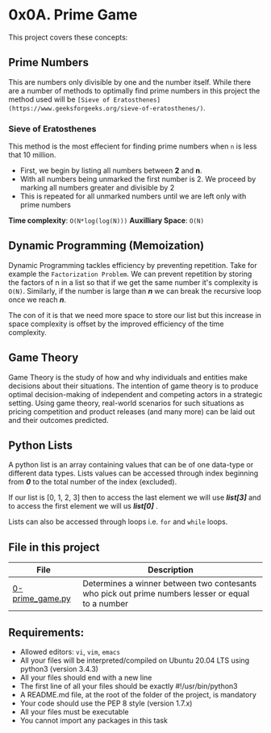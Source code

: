 # 0x0A. Prime Game

This project covers these concepts:

## Prime Numbers
This are numbers only divisible by one and the number itself.
While there are a number of methods to optimally find prime numbers in this project the method used will be  ```[Sieve of Eratosthenes](https://www.geeksforgeeks.org/sieve-of-eratosthenes/)```.

### Sieve of Eratosthenes
This method is the most effecient for finding prime numbers when ```n``` is less that 10 million. 
- First, we begin by listing all numbers between **2** and **n**.
- With all numbers being unmarked the first number is 2. We proceed by marking all numbers greater and divisible by 2
- This is repeated for all unmarked numbers until we are left only with prime numbers

**Time complexity**: ```O(N*log(log(N)))```
**Auxilliary Space**: ```O(N)```

## Dynamic Programming (Memoization)

Dynamic Programming tackles efficiency by preventing repetition. Take for example the ```Factorization Problem```. We can prevent repetition by storing the factors of n in a list so that if we get the same number it's complexity is ```O(N)```. Similarly, if the number is large than ***n*** we can break the recursive loop once we reach ***n***.

The con of it is that we need more space to store our list but this increase in space complexity is offset by the improved efficiency of the time complexity.

## Game Theory

Game Theory is the study of how and why individuals and entities make decisions about their situations.
The intention of game theory is to produce optimal decision-making of independent and competing actors in a strategic setting. 
Using game theory, real-world scenarios for such situations as pricing competition and product releases (and many more) can be laid out and their outcomes predicted.

## Python Lists

A python list is an array containing values that can be of one data-type or different data types. Lists values can be accessed through index beginning from ***0*** to the total number of the index (excluded).

If our list is [0, 1, 2, 3] then to access the last element we will use ***list[3]*** and to access the first element we will us ***list[0]*** .

Lists can also be accessed through loops i.e. ```for``` and ```while``` loops.


## File in this project

File | Description
---- | ------------
[0-prime_game.py]() | Determines a winner between two contesants who pick out prime numbers lesser or equal to a number

## Requirements:
- Allowed editors:  ```vi```, ```vim```, ```emacs```
- All your files will be interpreted/compiled on Ubuntu 20.04 LTS using python3 (version 3.4.3)
- All your files should end with a new line
- The first line of all your files should be exactly #!/usr/bin/python3
- A README.md file, at the root of the folder of the project, is mandatory
- Your code should use the PEP 8 style (version 1.7.x)
- All your files must be executable
- You cannot import any packages in this task
